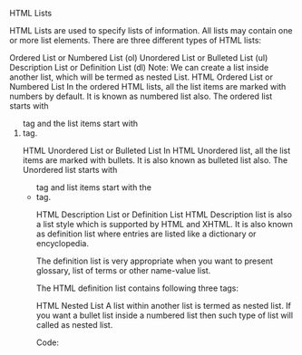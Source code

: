 HTML Lists

HTML Lists are used to specify lists of information. All lists may contain one or more list elements. There are three different types of HTML lists:

Ordered List or Numbered List (ol)
Unordered List or Bulleted List (ul)
Description List or Definition List (dl)
Note: We can create a list inside another list, which will be termed as nested List.
HTML Ordered List or Numbered List
In the ordered HTML lists, all the list items are marked with numbers by default. It is known as numbered list also. The ordered list starts with <ol> tag and the list items start with <li> tag.

<!-- <ol>
 <li>Aries</li>
 <li>Bingo</li>
 <li>Leo</li>
 <li>Oracle</li>
</ol>   -->

HTML Unordered List or Bulleted List
In HTML Unordered list, all the list items are marked with bullets. It is also known as bulleted list also. The Unordered list starts with <ul> tag and list items start with the <li> tag.

<!-- <ul>
 <li>Aries</li>
 <li>Bingo</li>
 <li>Leo</li>
 <li>Oracle</li>
</ul>   -->

HTML Description List or Definition List
HTML Description list is also a list style which is supported by HTML and XHTML. It is also known as definition list where entries are listed like a dictionary or encyclopedia.

The definition list is very appropriate when you want to present glossary, list of terms or other name-value list.

The HTML definition list contains following three tags:

<!-- <dl> tag defines the start of the list.
<dt> tag defines a term.
<dd> tag defines the term definition (description).
<dl>
  <dt>Aries</dt>
  <dd>-One of the 12 horoscope sign.</dd>
  <dt>Bingo</dt>
  <dd>-One of my evening snacks</dd>
 <dt>Leo</dt>
 <dd>-It is also an one of the 12 horoscope sign.</dd>
  <dt>Oracle</dt>
  <dd>-It is a multinational technology corporation.</dd>
</dl> -->

HTML Nested List
A list within another list is termed as nested list. If you want a bullet list inside a numbered list then such type of list will called as nested list.

Code:

<!-- <!DOCTYPE html>
<html>
<head>
    <title>Nested list</title>
</head>
<body>
    <p>List of Indian States with thier capital</p>
<ol>
    <li>Delhi
        <ul>
            <li>NewDelhi</li>
        </ul>
    </li>
    <li>Haryana
        <ul>
            <li>Chandigarh</li>
        </ul>
    </li>
    <li>Gujarat
        <ul>
            <li>Gandhinagar</li>
        </ul>
    </li>
    <li>Rajasthan
        <ul>
            <li>Jaipur</li>
        </ul>
    </li>
    <li>Maharashtra
        <ul>
            <li>Mumbai</li>
        </ul>
    </li>
    <li>Uttarpradesh
        <ul>
            <li>Lucknow</li></ul>
    </li>
</ol>
</body>
</html> -->
